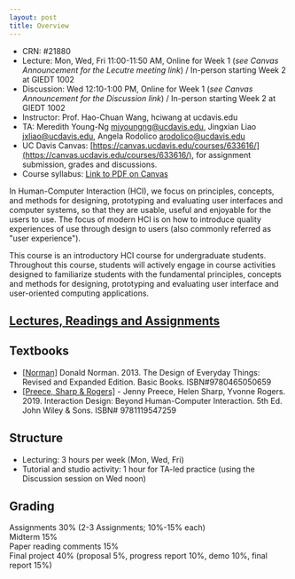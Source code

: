```yaml
---
layout: post
title: Overview
---
```

- CRN: #21880
- Lecture: Mon, Wed, Fri 11:00-11:50 AM, Online for Week 1 (*see Canvas Announcement for the Lecutre meeting link*) / In-person starting Week 2 at GIEDT 1002
- Discussion: Wed 12:10-1:00 PM, Online for Week 1 (*see Canvas Announcement for the Discussion link*) / In-person starting Week 2 at GIEDT 1002
- Instructor: Prof. Hao-Chuan Wang, hciwang at ucdavis.edu
- TA: Meredith Young-Ng <mjyoungng@ucdavis.edu>, Jingxian Liao <jxliao@ucdavis.edu>, Angela Rodolico <arodolico@ucdavis.edu>
- UC Davis Canvas: [https://canvas.ucdavis.edu/courses/633616/](https://canvas.ucdavis.edu/courses/633616/), for assignment submission, grades and discussions.
- Course syllabus: [Link to PDF on Canvas](https://canvas.ucdavis.edu/courses/633616/files?preview=15904946)

In Human-Computer Interaction (HCI), we focus on principles, concepts, and methods for designing, prototyping and evaluating user interfaces and computer systems, so that they are usable, useful and enjoyable for the users to use. The focus of modern HCI is on how to introduce quality experiences of use through design to users (also commonly referred as "user experience").

This course is an introductory HCI course for undergraduate students. Throughout this course, students will actively engage in course activities designed to familiarize students with the fundamental principles, concepts and methods for designing, prototyping and evaluating user interface and user-oriented computing applications.

## [Lectures, Readings and Assignments](https://hciwang.github.io/lectures/)

## Textbooks
- [[Norman]](https://www.basicbooks.com/titles/don-norman/the-design-of-everyday-things/9780465050659/) Donald Norman. 2013. The Design of Everyday Things: Revised and Expanded Edition. Basic Books. ISBN#9780465050659
- [[Preece, Sharp & Rogers]](http://www.id-book.com/) -	Jenny Preece, Helen Sharp, Yvonne Rogers. 2019. Interaction Design: Beyond Human-Computer Interaction. 5th Ed. John Wiley & Sons. ISBN# 9781119547259

## Structure

- Lecturing: 3 hours per week (Mon, Wed, Fri)  
- Tutorial and studio activity: 1 hour for TA-led practice (using the Discussion session on Wed noon)  

## Grading
Assignments 30% (2-3 Assignments; 10%-15% each)  
Midterm 15%  
Paper reading comments 15%   
Final project 40% (proposal 5%, progress report 10%, demo 10%, final report 15%) 

